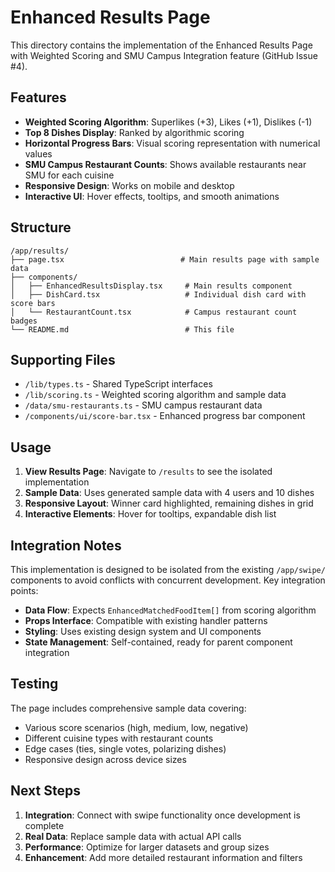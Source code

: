 # Enhanced Results Page

This directory contains the implementation of the Enhanced Results Page with Weighted Scoring and SMU Campus Integration feature (GitHub Issue #4).

## Features

- **Weighted Scoring Algorithm**: Superlikes (+3), Likes (+1), Dislikes (-1)
- **Top 8 Dishes Display**: Ranked by algorithmic scoring
- **Horizontal Progress Bars**: Visual scoring representation with numerical values
- **SMU Campus Restaurant Counts**: Shows available restaurants near SMU for each cuisine
- **Responsive Design**: Works on mobile and desktop
- **Interactive UI**: Hover effects, tooltips, and smooth animations

## Structure

```
/app/results/
├── page.tsx                          # Main results page with sample data
├── components/
│   ├── EnhancedResultsDisplay.tsx     # Main results component
│   ├── DishCard.tsx                   # Individual dish card with score bars
│   └── RestaurantCount.tsx            # Campus restaurant count badges
└── README.md                          # This file
```

## Supporting Files

- `/lib/types.ts` - Shared TypeScript interfaces
- `/lib/scoring.ts` - Weighted scoring algorithm and sample data
- `/data/smu-restaurants.ts` - SMU campus restaurant data
- `/components/ui/score-bar.tsx` - Enhanced progress bar component

## Usage

1. **View Results Page**: Navigate to `/results` to see the isolated implementation
2. **Sample Data**: Uses generated sample data with 4 users and 10 dishes
3. **Responsive Layout**: Winner card highlighted, remaining dishes in grid
4. **Interactive Elements**: Hover for tooltips, expandable dish list

## Integration Notes

This implementation is designed to be isolated from the existing `/app/swipe/` components to avoid conflicts with concurrent development. Key integration points:

- **Data Flow**: Expects `EnhancedMatchedFoodItem[]` from scoring algorithm
- **Props Interface**: Compatible with existing handler patterns
- **Styling**: Uses existing design system and UI components
- **State Management**: Self-contained, ready for parent component integration

## Testing

The page includes comprehensive sample data covering:
- Various score scenarios (high, medium, low, negative)
- Different cuisine types with restaurant counts
- Edge cases (ties, single votes, polarizing dishes)
- Responsive design across device sizes

## Next Steps

1. **Integration**: Connect with swipe functionality once development is complete
2. **Real Data**: Replace sample data with actual API calls
3. **Performance**: Optimize for larger datasets and group sizes
4. **Enhancement**: Add more detailed restaurant information and filters
